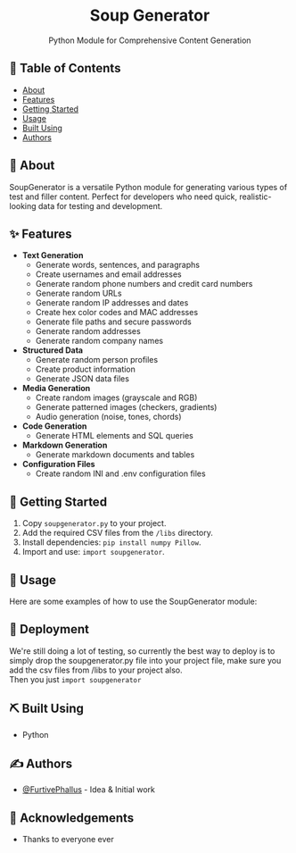 <h1 align="center">Soup Generator</h1>
<p align="center">Python Module for Comprehensive Content Generation
    <br> 
</p>

## 📝 Table of Contents
- [About](#about)
- [Features](#features)
- [Getting Started](#getting_started)
- [Usage](#usage)
- [Built Using](#built_using)
- [Authors](#authors)

## 🧐 About <a name = "about"></a>
SoupGenerator is a versatile Python module for generating various types of test and filler content. Perfect for developers who need quick, realistic-looking data for testing and development.

## ✨ Features <a name = "features"></a>
- **Text Generation**
  - Generate words, sentences, and paragraphs
  - Create usernames and email addresses
  - Generate random phone numbers and credit card numbers
  - Generate random URLs
  - Generate random IP addresses and dates
  - Create hex color codes and MAC addresses
  - Generate file paths and secure passwords
  - Generate random addresses
  - Generate random company names
- **Structured Data**
  - Generate random person profiles
  - Create product information
  - Generate JSON data files
- **Media Generation**
  - Create random images (grayscale and RGB)
  - Generate patterned images (checkers, gradients)
  - Audio generation (noise, tones, chords)
- **Code Generation**
  - Generate HTML elements and SQL queries
- **Markdown Generation**
  - Generate markdown documents and tables
- **Configuration Files**
  - Create random INI and .env configuration files

## 🏁 Getting Started <a name = "getting_started"></a>
1. Copy `soupgenerator.py` to your project.
2. Add the required CSV files from the `/libs` directory.
3. Install dependencies: `pip install numpy Pillow`.
4. Import and use: `import soupgenerator`.

## 🎈 Usage <a name="usage"></a>
Here are some examples of how to use the SoupGenerator module:

## 🚀 Deployment <a name = "deployment"></a>

We're still doing a lot of testing, so currently the best way to deploy is to simply drop the soupgenerator.py file into your project file, make sure you add the csv files from /libs to your project also. </br> Then you just `import soupgenerator` 

## ⛏️ Built Using <a name = "built_using"></a>

- Python

## ✍️ Authors <a name = "authors"></a>

- [@FurtivePhallus](https://github.com/FurtivePhallus) - Idea & Initial work

## 🎉 Acknowledgements <a name = "acknowledgement"></a>

- Thanks to everyone ever
